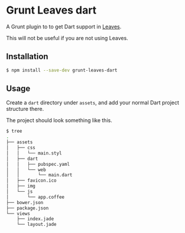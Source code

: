 # Grunt Leaves dart

A Grunt plugin to to get Dart support
in [Leaves](http://oss.claudetech.com/leaves/).

This will not be useful if you are not using Leaves.

## Installation

```sh
$ npm install --save-dev grunt-leaves-dart
```

## Usage

Create a `dart` directory under `assets`, and add
your normal Dart project structure there.

The project should look something like this.

```sh
$ tree
.
├── assets
│   ├── css
│   │   └── main.styl
│   ├── dart
│   │   ├── pubspec.yaml
│   │   └── web
│   │       └── main.dart
│   ├── favicon.ico
│   ├── img
│   └── js
│       └── app.coffee
├── bower.json
├── package.json
└── views
    ├── index.jade
    └── layout.jade
```

